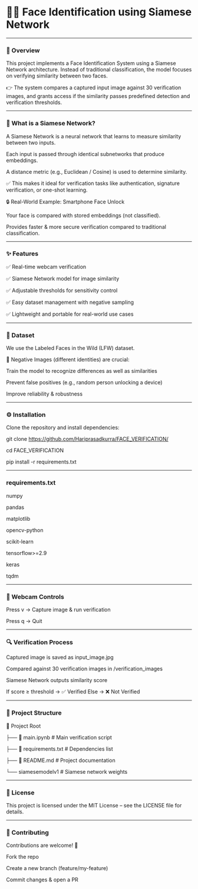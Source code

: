 # 🧑‍💻 Face Identification using Siamese Network
---
### 📌 Overview

This project implements a Face Identification System using a Siamese Network architecture.
Instead of traditional classification, the model focuses on verifying similarity between two faces.

👉 The system compares a captured input image against 30 verification images, and grants access if the similarity passes predefined detection and verification thresholds.

---
### 🤔 What is a Siamese Network?

A Siamese Network is a neural network that learns to measure similarity between two inputs.

Each input is passed through identical subnetworks that produce embeddings.

A distance metric (e.g., Euclidean / Cosine) is used to determine similarity.

✅ This makes it ideal for verification tasks like authentication, signature verification, or one-shot learning.

🔒 Real-World Example: Smartphone Face Unlock

Your face is compared with stored embeddings (not classified).

Provides faster & more secure verification compared to traditional classification.

---

### ✨ Features

✅ Real-time webcam verification

✅ Siamese Network model for image similarity

✅ Adjustable thresholds for sensitivity control

✅ Easy dataset management with negative sampling

✅ Lightweight and portable for real-world use cases

---

### 📂 Dataset

We use the Labeled Faces in the Wild (LFW) dataset.

📌 Negative Images (different identities) are crucial:

Train the model to recognize differences as well as similarities

Prevent false positives (e.g., random person unlocking a device)

Improve reliability & robustness

---

### ⚙️ Installation

Clone the repository and install dependencies:

git clone https://github.com/Hariprasadkurra/FACE_VERIFICATION/

cd FACE_VERIFICATION

pip install -r requirements.txt


---

### requirements.txt

numpy

pandas

matplotlib

opencv-python

scikit-learn

tensorflow>=2.9

keras

tqdm

---

### 🎥 Webcam Controls

Press v → Capture image & run verification

Press q → Quit

---

### 🔍 Verification Process

Captured image is saved as input_image.jpg

Compared against 30 verification images in /verification_images

Siamese Network outputs similarity score

If score ≥ threshold → ✅ Verified
Else → ❌ Not Verified

---

### 📁 Project Structure

📂 Project Root

├── 📄 main.ipynb                  # Main verification script

├── 📄 requirements.txt         # Dependencies list

├── 📄 README.md                # Project documentation

└── siamesemodelv1          # Siamese network weights

    
---

### 📜 License

This project is licensed under the MIT License – see the LICENSE file for details.

---

### 🤝 Contributing

Contributions are welcome! 🎉

Fork the repo

Create a new branch (feature/my-feature)

Commit changes & open a PR
